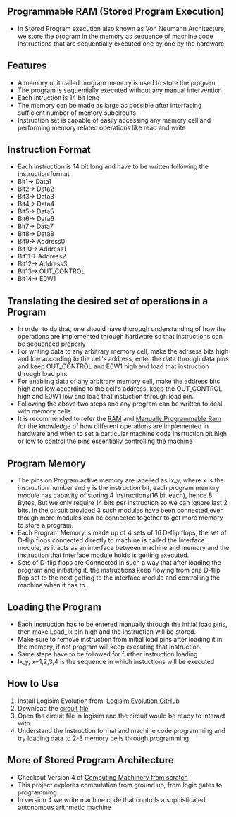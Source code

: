 ## Programmable RAM (Stored Program Execution)
- In Stored Program execution also known as Von Neumann Architecture, we store the program in the memory as sequence of machine code instructions that are
  sequentially executed one by one by the hardware.

## Features
- A memory unit called program memory is used to store the program
- The program is sequentially executed without any manual intervention
- Each intruction is 14 bit long
- The memory can be made as large as possible after interfacing sufficient number of memory subcircuits
- Instruction set is capable of easily accessing any memory cell and performing memory related operations like read and write

## Instruction Format
- Each instruction is 14 bit long and have to be written following the instruction format
- Bit1-> Data1
- Bit2-> Data2
- Bit3-> Data3
- Bit4-> Data4
- Bit5-> Data5
- Bit6-> Data6
- Bit7-> Data7
- Bit8-> Data8
- Bit9-> Address0
- Bit10-> Address1
- Bit11-> Address2
- Bit12-> Address3
- Bit13-> OUT_CONTROL
- Bit14-> E0W1

## Translating the desired set of operations in a Program
- In order to do that, one should have thorough understanding of how the operations are implemented through hardware so that instructions can be sequenced properly
- For writing data to any arbitrary memory cell, make the adrsess bits high and low according to the cell's address, enter the data through data pins and keep
   OUT_CONTROL and E0W1 high and load that instruction through load pin.
- For enabling data of any arbitrary memory cell, make the address bits high and low according to the cell's address, keep the OUT_CONTROL high and E0W1 low and
  load that instuction through load pin.
- Following the above two steps and any program can be written to deal with memory cells.
- It is recommended to refer the [RAM](../RAM) and [Manually Programmable Ram](../Manually_Programmable_RAM) for the knowledge of how different operations are
  implemented in hardware and when to set a particular machine code insrtuction bit high or low to control the pins essentially controlling the machine

## Program Memory
- The pins on Program active memory are labelled as Ix_y, where x is the instruction number and y is the instruction bit, each program memory module has capacity of storing 4 instructions(16 bit each), hence 8 Bytes, But we only require 14 bits per instruction so we can ignore last 2 bits. In the circuit provided 3 such modules have been connected,even though more modules can be connected together to get more memory to store a program.
- Each Program Memory is made up of 4 sets of 16 D-flip flops, the set of D-flip flops connected directly to machine is called the Interface module, as it acts as an interface between machine and memory and the instruction that interface module holds is getting executed. 
- Sets of D-flip flops are Connected in such a way that after loading the program and initiating it, the instructions keep flowing from one D-flip flop set to the next getting to the interface module and controlling the machine when it has to. 

## Loading the Program
- Each instruction has to be entered manually through the initial load pins, then make Load_Ix pin high and the instruction will be stored.
- Make sure to remove instruction from initial load pins after loading it in the memory, if not program will keep executing that instruction.
- Same steps have to be followed for further instruction loading
- Ix_y, x=1,2,3,4 is the sequence in which instuctions will be executed

## How to Use

1. Install Logisim Evolution from: [Logisim Evolution GitHub](https://github.com/logisim-evolution/logisim-evolution)
2. Download the [circuit file](Programmable_RAM(StoredProgramExecution))
3. Open the circuit file in logisim and the circuit would be ready to interact with
3. Understand the Instruction format and machine code programming and try loading data to 2-3 memory cells through programming

## More of Stored Program Architecture
- Checkout Version 4 of [Computing Machinery from scratch](https://github.com/KARAN-D05/Computing_Machinery_from_Scratch)
- This project explores computation from ground up, from logic gates to programming
- In version 4 we write machine code that controls a sophisticated autonomous arithmetic machine



